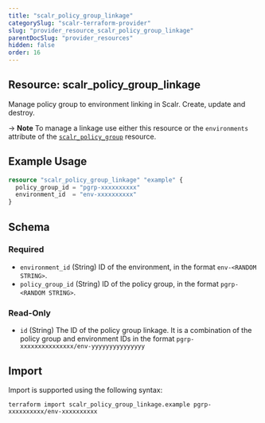 ```yaml
---
title: "scalr_policy_group_linkage"
categorySlug: "scalr-terraform-provider"
slug: "provider_resource_scalr_policy_group_linkage"
parentDocSlug: "provider_resources"
hidden: false
order: 16
---
```

## Resource: scalr_policy_group_linkage

Manage policy group to environment linking in Scalr. Create, update and destroy.

-> **Note** To manage a linkage use either this resource or the `environments` attribute of the [`scalr_policy_group`](provider_resource_scalr_policy_group) resource.

## Example Usage

```terraform
resource "scalr_policy_group_linkage" "example" {
  policy_group_id = "pgrp-xxxxxxxxxx"
  environment_id  = "env-xxxxxxxxxx"
}
```

<!-- schema generated by tfplugindocs -->
## Schema

### Required

- `environment_id` (String) ID of the environment, in the format `env-<RANDOM STRING>`.
- `policy_group_id` (String) ID of the policy group, in the format `pgrp-<RANDOM STRING>`.

### Read-Only

- `id` (String) The ID of the policy group linkage. It is a combination of the policy group and environment IDs in the format `pgrp-xxxxxxxxxxxxxxx/env-yyyyyyyyyyyyyyy`

## Import

Import is supported using the following syntax:

```shell
terraform import scalr_policy_group_linkage.example pgrp-xxxxxxxxxx/env-xxxxxxxxxx
```
